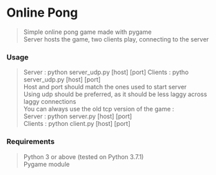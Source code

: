 # Online Pong
> Simple online pong game made with pygame  
> Server hosts the game, two clients play, connecting to the server


### Usage
> Server : python server_udp.py [host] [port]
> Clients : pytho server_udp.py [host] [port]  
> Host and port should match the ones used to start server  
> Using udp should be preferred, as it should be less laggy across laggy connections  
> You can always use the old tcp version of the game :  
> Server : python server.py [host] [port]  
> Clients : python client.py [host] [port]  

### Requirements
> Python 3 or above (tested on Python 3.7.1)  
> Pygame module